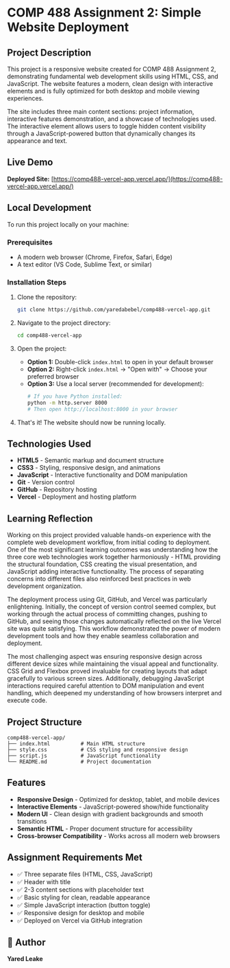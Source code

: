 # COMP 488 Assignment 2: Simple Website Deployment

##  Project Description

This project is a responsive website created for COMP 488 Assignment 2, demonstrating fundamental web development skills using HTML, CSS, and JavaScript. The website features a modern, clean design with interactive elements and is fully optimized for both desktop and mobile viewing experiences.

The site includes three main content sections: project information, interactive features demonstration, and a showcase of technologies used. The interactive element allows users to toggle hidden content visibility through a JavaScript-powered button that dynamically changes its appearance and text.

##  Live Demo

**Deployed Site:** [https://comp488-vercel-app.vercel.app/](https://comp488-vercel-app.vercel.app/)

##  Local Development

To run this project locally on your machine:

### Prerequisites
- A modern web browser (Chrome, Firefox, Safari, Edge)
- A text editor (VS Code, Sublime Text, or similar)

### Installation Steps
1. Clone the repository:
   ```bash
   git clone https://github.com/yaredabebel/comp488-vercel-app.git
   ```

2. Navigate to the project directory:
   ```bash
   cd comp488-vercel-app
   ```

3. Open the project:
   - **Option 1:** Double-click `index.html` to open in your default browser
   - **Option 2:** Right-click `index.html` → "Open with" → Choose your preferred browser
   - **Option 3:** Use a local server (recommended for development):
     ```bash
     # If you have Python installed:
     python -m http.server 8000
     # Then open http://localhost:8000 in your browser
     ```

4. That's it! The website should now be running locally.

##  Technologies Used

- **HTML5** - Semantic markup and document structure
- **CSS3** - Styling, responsive design, and animations
- **JavaScript** - Interactive functionality and DOM manipulation
- **Git** - Version control
- **GitHub** - Repository hosting
- **Vercel** - Deployment and hosting platform

##  Learning Reflection

Working on this project provided valuable hands-on experience with the complete web development workflow, from initial coding to deployment. One of the most significant learning outcomes was understanding how the three core web technologies work together harmoniously - HTML providing the structural foundation, CSS creating the visual presentation, and JavaScript adding interactive functionality. The process of separating concerns into different files also reinforced best practices in web development organization.

The deployment process using Git, GitHub, and Vercel was particularly enlightening. Initially, the concept of version control seemed complex, but working through the actual process of committing changes, pushing to GitHub, and seeing those changes automatically reflected on the live Vercel site was quite satisfying. This workflow demonstrated the power of modern development tools and how they enable seamless collaboration and deployment.

The most challenging aspect was ensuring responsive design across different device sizes while maintaining the visual appeal and functionality. CSS Grid and Flexbox proved invaluable for creating layouts that adapt gracefully to various screen sizes. Additionally, debugging JavaScript interactions required careful attention to DOM manipulation and event handling, which deepened my understanding of how browsers interpret and execute code.

##  Project Structure

```
comp488-vercel-app/
├── index.html          # Main HTML structure
├── style.css           # CSS styling and responsive design
├── script.js           # JavaScript functionality
└── README.md           # Project documentation
```

## Features

- **Responsive Design** - Optimized for desktop, tablet, and mobile devices
- **Interactive Elements** - JavaScript-powered show/hide functionality
- **Modern UI** - Clean design with gradient backgrounds and smooth transitions
- **Semantic HTML** - Proper document structure for accessibility
- **Cross-browser Compatibility** - Works across all modern web browsers

## Assignment Requirements Met

- ✅ Three separate files (HTML, CSS, JavaScript)
- ✅ Header with title
- ✅ 2-3 content sections with placeholder text
- ✅ Basic styling for clean, readable appearance
- ✅ Simple JavaScript interaction (button toggle)
- ✅ Responsive design for desktop and mobile
- ✅ Deployed on Vercel via GitHub integration

## 👨 Author

**Yared Leake**  

